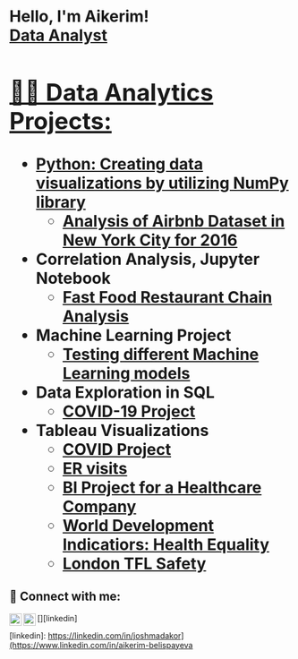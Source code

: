 <h1>Hello, I'm Aikerim! <br/><a href="https://github.com/aikerimbelis">Data Analyst</a> <a href="https://www.linkedin.com/in/aikerim-belispayeva/">

<h2>👨‍💻 Data Analytics Projects:</h2>

- <b>Python: Creating data visualizations by utilizing NumPy library</b>
  - [Analysis of Airbnb Dataset in New York City for 2016](https://medium.com/@aikerimbelis/analysis-of-airbnb-dataset-in-new-york-city-for-2016-e18f419b1975)
- <b>Correlation Analysis, Jupyter Notebook</b>
  - [Fast Food Restaurant Chain Analysis](https://github.com/aikerimbelis/googleColab/blob/main/Case_study.ipynb)
- <b>Machine Learning Project</b>
  - [Testing different Machine Learning models](https://github.com/aikerimbelis/googleColab/blob/main/copy_of_final_q3.py)
- <b>Data Exploration in SQL</b>
  - [COVID-19 Project](https://github.com/aikerimbelis/CovidProject_Data_Exploration/blob/main/SQLQuery1.sql)
- <b>Tableau Visualizations</b>
  - [COVID Project](https://public.tableau.com/app/profile/aikerim1831/viz/Covid_Deaths_16808912170800/Dashboard1)
  - [ER visits](https://public.tableau.com/app/profile/aikerim1831/viz/ERVisits_17087248350020/Dashboard1)
  - [BI Project for a Healthcare Company](https://public.tableau.com/app/profile/aikerim1831/viz/Aikerim_Project/ProjectStory)
  - [World Development Indicatiors: Health Equality](https://public.tableau.com/app/profile/aikerim1831/viz/WorldDevelopmentIndicatorsHealthEqualityCourseraProject/Dashboard1)
  - [London TFL Safety](https://public.tableau.com/app/profile/aikerim1831/viz/LondonTFLSafetyDataVisualizationCoursera/Dashboard1)



<h2> 🤳 Connect with me:</h2>

[<img align="left" alt="Aikerimbelis | LinkedIn" width="22px" src="https://cdn.jsdelivr.net/npm/simple-icons@v3/icons/linkedin.svg" />][linkedin]
[<img align="left" alt="Aikerimbelis | Instagram" width="22px" src="https://cdn.jsdelivr.net/npm/simple-icons@v3/icons/instagram.svg" />][instagram]


[instagram]: https://www.instagram.com/aikerim_belis/
[linkedin]: https://linkedin.com/in/joshmadakor](https://www.linkedin.com/in/aikerim-belispayeva

<!--
**aikerimbelis** is a ✨ _special_ ✨ repository because its `README.md` (this file) appears on your GitHub profile.

Here are some ideas to get you started:

- 🔭 I’m currently working on ...
- 🌱 I’m currently learning ...
- 👯 I’m looking to collaborate on ...
- 🤔 I’m looking for help with ...
- 💬 Ask me about ...
- 📫 How to reach me: ...
- 😄 Pronouns: ...
- ⚡ Fun fact: ...
-->
